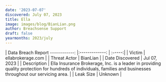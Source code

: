 ```yaml
---
date: '2023-07-07'
discovered: July 07, 2023
title: Ella
image: images/blog/BianLian.png
author: Breachsense Support
draft: false
yearmonths: 2023/july
---
```



| Data Breach Report
------------:     |:-------------:    | :-----:|
| Victim      | ellabrokerage.com      | 
| Threat Actor      | BianLian      | 
| Date Discovered      | Jul 07, 2023      | 
| Description      | Ella Insurance Brokerage, Inc. is a leader in providing quality protection for hundreds of individuals, families and businesses throughout our servicing area.      | 
| Leak Size      | Unknown      | 

